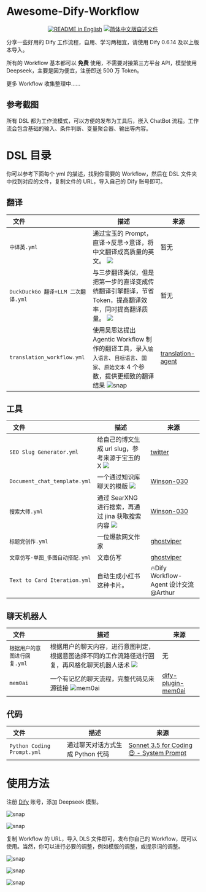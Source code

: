 # Awesome-Dify-Workflow

<p align="center">
  <a href="./README_EN.md"><img alt="README in English" src="https://img.shields.io/badge/English-d9d9d9"></a>
  <a href="./README.md"><img alt="简体中文版自述文件" src="https://img.shields.io/badge/简体中文-d9d9d9"></a>
</p>

分享一些好用的 Dify 工作流程，自用、学习两相宜，请使用 Dify 0.6.14 及以上版本导入。

所有的 Workflow 基本都可以 **免费** 使用，不需要对接第三方平台 API，模型使用 Deepseek，主要是因为便宜，注册即送 500 万 Token。

更多 Workflow 收集整理中……

## 参考截图

所有 DSL 都为工作流模式，可以方便的发布为工具后，嵌入 ChatBot 流程。工作流会包含基础的输入、条件判断、变量聚合器、输出等内容。

# DSL 目录

你可以参考下面每个 yml 的描述，找到你需要的 Workflow，然后在 DSL 文件夹中找到对应的文件，复制文件的 URL，导入自己的 Dify 账号即可。

## 翻译

| <div style="width:50px">文件  </div> | 描述                                                                                                                          | 来源                                                                |
| -------------------------------- | ----------------------------------------------------------------------------------------------------------------------------- | ------------------------------------------------------------------- |
| `中译英.yml`                 | 通过宝玉的 Prompt，直译->反思->意译，将中文翻译成高质量的英文。 ![](./snapshots/Xnip2024-07-24_13-04-11.jpg)                                                                  | 暂无                                                                |
| `DuckDuckGo 翻译+LLM 二次翻译.yml` | 与三步翻译类似，但是把第一步的直译变成传统翻译引擎翻译，节省 Token，提高翻译效率，同时提高翻译质量。   ![](./snapshots/Xnip2024-07-16_13-42-06.jpg)                        | 暂无                                                                |
| `translation_workflow.yml`         | 使用吴恩达提出 Agentic Workflow 制作的翻译工具，录入`输入语言`、`目标语言`、`国家`、`原始文本` 4 个参数，提供更细致的翻译结果 ![snap](./snapshots/Xnip2024-07-16_16-58-05.jpg) | [translation-agent](https://github.com/andrewyng/translation-agent) |

## 工具

|  <div style="width:50px">文件  </div>   | 描述                                            | 来源                                                      |
| -------------------------------- | ----------------------------------------------------------------------------------------------------------------------------- | ------------------------------------------------------------------- |
| `SEO Slug Generator.yml`     | 给自己的博文生成 url slug，参考来源于宝玉的 X  ![](./snapshots/Xnip2024-07-24_13-06-35.jpg) | [twitter](https://x.com/dotey/status/1801280536125608265) |
| `Document_chat_template.yml` | 一个通过知识库聊天的模版  ![](./snapshots/Xnip2024-07-24_13-08-49.jpg)                      | [Winson-030](https://github.com/Winson-030/dify-DSL)      |
| `搜索大师.yml`               | 通过 SearXNG 进行搜索，再通过 jina 获取搜索内容 ![](./snapshots/Xnip2024-07-24_13-07-55.jpg)| [Winson-030](https://github.com/Winson-030/dify-DSL)      |
| `标题党创作.yml`               | 一位爆款网文作家 | [ghostviper](https://github.com/ghostviper/dify-workflow)      |
| `文章仿写-单图_多图自动搭配.yml`       | 文章仿写 | [ghostviper](https://github.com/ghostviper/dify-workflow)      |
| `Text to Card Iteration.yml`       | 自动生成小红书这种卡片。 | 🔥Dify Workflow-Agent 设计交流  @Arthur     |

## 聊天机器人

| <div style="width:50px">文件  </div>   | 描述                                            | 来源                                                      |
| -------------------------------- | ----------------------------------------------------------------------------------------------------------------------------- | ------------------------------------------------------------------- |
| `根据用户的意图进行回复.yml`     | 根据用户的聊天内容，进行意图判定，根据意图选择不同的工作流路径进行回复，再风格化聊天机器人话术 ![](./snapshots/WechatIMG4894.jpg)  | 无 |
| `mem0ai`     | 一个有记忆的聊天流程，完整代码见来源链接 ![mem0ai](./snapshots/WechatIMG6110.jpg)  | [dify-plugin-mem0ai](https://github.com/tonori/dify-plugin-mem0ai) |

## 代码

| <div style="width:50px">文件  </div> | 描述                             | 来源                                                                                                                               |
| -------------------------------- | ----------------------------------------------------------------------------------------------------------------------------- | ------------------------------------------------------------------- |
| `Python Coding Prompt.yml` | 通过聊天对话方式生成 Python 代码 | [Sonnet 3.5 for Coding 😍 - System Prompt](https://www.reddit.com/r/ClaudeAI/comments/1dwra38/sonnet_35_for_coding_system_prompt/) |

# 使用方法

注册 [Dify](https://cloud.dify.ai/) 账号，添加 Deepseek 模型。

![snap](./snapshots/Xnip2024-07-16_13-17-53.jpg)

![snap](./snapshots/Xnip2024-07-16_13-17-10.jpg)

复制 Workflow 的 URL，导入 DLS 文件即可，发布你自己的 Workflow，既可以使用。当然，你可以进行必要的调整，例如模版的调整，或提示词的调整。

![snap](./snapshots/Xnip2024-07-16_13-15-39.jpg)

![snap](./snapshots/Xnip2024-07-16_12-45-29.jpg)

![snap](./snapshots/Xnip2024-07-16_12-45-37.jpg)
